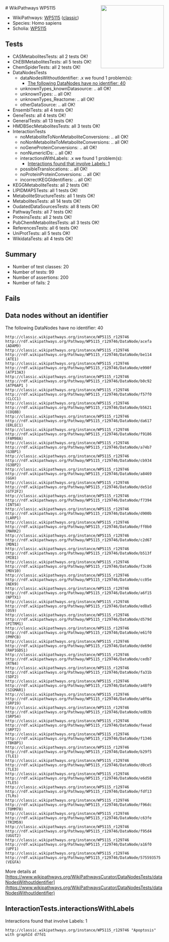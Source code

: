 <img style="float: right; width: 200px" src="https://upload.wikimedia.org/wikipedia/commons/thumb/8/83/Wplogo_with_text_500.png/640px-Wplogo_with_text_500.png" />
# WikiPathways WP5115

* WikiPathways: [WP5115](https://wikipathways.org/pathways/WP5115) ([classic](https://classic.wikipathways.org/instance/WP5115))
* Species: Homo sapiens
* Scholia: [WP5115](https://scholia.toolforge.org/wikipathways/WP5115)
## Tests
* CASMetabolitesTests: all 2 tests OK!
* ChEBIMetabolitesTests: all 5 tests OK!
* ChemSpiderTests: all 2 tests OK!
* DataNodesTests
    * dataNodesWithoutIdentifier: .x we found 1 problem(s):
        * [The following DataNodes have no identifier: 40](#8792c4ed)
    * unknownTypes_knownDatasource: .. all OK!
    * unknownTypes: .. all OK!
    * unknownTypes_Reactome: .. all OK!
    * otherDataSource: .. all OK!
* EnsemblTests: all 4 tests OK!
* GeneTests: all 4 tests OK!
* GeneralTests: all 13 tests OK!
* HMDBSecMetabolitesTests: all 3 tests OK!
* InteractionTests
    * noMetaboliteToNonMetaboliteConversions: .. all OK!
    * noNonMetaboliteToMetaboliteConversions: .. all OK!
    * noGeneProteinConversions: .. all OK!
    * nonNumericIDs: .. all OK!
    * interactionsWithLabels: .x we found 1 problem(s):
        * [Interactions found that involve Labels: 1](#630d2678)
    * possibleTranslocations: .. all OK!
    * noProteinProteinConversions: .. all OK!
    * incorrectKEGGIdentifiers: .. all OK!
* KEGGMetaboliteTests: all 2 tests OK!
* LIPIDMAPSTests: all 1 tests OK!
* MetaboliteStructureTests: all 1 tests OK!
* MetabolitesTests: all 14 tests OK!
* OudatedDataSourcesTests: all 8 tests OK!
* PathwayTests: all 7 tests OK!
* ProteinsTests: all 2 tests OK!
* PubChemMetabolitesTests: all 3 tests OK!
* ReferencesTests: all 6 tests OK!
* UniProtTests: all 5 tests OK!
* WikidataTests: all 4 tests OK!


## Summary

* Number of test classes: 20
* Number of tests: 99
* Number of assertions: 200
* Number of fails: 2

## Fails

<a name="8792c4ed" />

## Data nodes without an identifier

The following DataNodes have no identifier: 40
```
http://classic.wikipathways.org/instance/WP5115_r129746 http://rdf.wikipathways.org/Pathway/WP5115_r129746/DataNode/acefa (ADAM9)
http://classic.wikipathways.org/instance/WP5115_r129746 http://rdf.wikipathways.org/Pathway/WP5115_r129746/DataNode/be114 (ATE1)
http://classic.wikipathways.org/instance/WP5115_r129746 http://rdf.wikipathways.org/Pathway/WP5115_r129746/DataNode/e990f (ATP13A3)
http://classic.wikipathways.org/instance/WP5115_r129746 http://rdf.wikipathways.org/Pathway/WP5115_r129746/DataNode/b0c92 (ATP6AP1 )
http://classic.wikipathways.org/instance/WP5115_r129746 http://rdf.wikipathways.org/Pathway/WP5115_r129746/DataNode/f57f0 (CLCC1)
http://classic.wikipathways.org/instance/WP5115_r129746 http://rdf.wikipathways.org/Pathway/WP5115_r129746/DataNode/b5621 (COQ8B)
http://classic.wikipathways.org/instance/WP5115_r129746 http://rdf.wikipathways.org/Pathway/WP5115_r129746/DataNode/da617 (ERLEC1)
http://classic.wikipathways.org/instance/WP5115_r129746 http://rdf.wikipathways.org/Pathway/WP5115_r129746/DataNode/f9186 (FAM98A)
http://classic.wikipathways.org/instance/WP5115_r129746 http://rdf.wikipathways.org/Pathway/WP5115_r129746/DataNode/a74b7 (G3BP1)
http://classic.wikipathways.org/instance/WP5115_r129746 http://rdf.wikipathways.org/Pathway/WP5115_r129746/DataNode/cb934 (G3BP2)
http://classic.wikipathways.org/instance/WP5115_r129746 http://rdf.wikipathways.org/Pathway/WP5115_r129746/DataNode/a8469 (GGH)
http://classic.wikipathways.org/instance/WP5115_r129746 http://rdf.wikipathways.org/Pathway/WP5115_r129746/DataNode/de51d (GTF2F2)
http://classic.wikipathways.org/instance/WP5115_r129746 http://rdf.wikipathways.org/Pathway/WP5115_r129746/DataNode/f7394 (INTS4)
http://classic.wikipathways.org/instance/WP5115_r129746 http://rdf.wikipathways.org/Pathway/WP5115_r129746/DataNode/d900b (LARP1)
http://classic.wikipathways.org/instance/WP5115_r129746 http://rdf.wikipathways.org/Pathway/WP5115_r129746/DataNode/ff0b0 (MARK2)
http://classic.wikipathways.org/instance/WP5115_r129746 http://rdf.wikipathways.org/Pathway/WP5115_r129746/DataNode/c2d67 (MDN1)
http://classic.wikipathways.org/instance/WP5115_r129746 http://rdf.wikipathways.org/Pathway/WP5115_r129746/DataNode/b513f (MIB1)
http://classic.wikipathways.org/instance/WP5115_r129746 http://rdf.wikipathways.org/Pathway/WP5115_r129746/DataNode/f3c86 (MOV10)
http://classic.wikipathways.org/instance/WP5115_r129746 http://rdf.wikipathways.org/Pathway/WP5115_r129746/DataNode/cc05e (NEK9)
http://classic.wikipathways.org/instance/WP5115_r129746 http://rdf.wikipathways.org/Pathway/WP5115_r129746/DataNode/a6f15 (NPTX1)
http://classic.wikipathways.org/instance/WP5115_r129746 http://rdf.wikipathways.org/Pathway/WP5115_r129746/DataNode/ed8a5 (OS9)
http://classic.wikipathways.org/instance/WP5115_r129746 http://rdf.wikipathways.org/Pathway/WP5115_r129746/DataNode/d579d (PITRM1)
http://classic.wikipathways.org/instance/WP5115_r129746 http://rdf.wikipathways.org/Pathway/WP5115_r129746/DataNode/e61f0 (PMPCB)
http://classic.wikipathways.org/instance/WP5115_r129746 http://rdf.wikipathways.org/Pathway/WP5115_r129746/DataNode/de69d (RAP1GDS1)
http://classic.wikipathways.org/instance/WP5115_r129746 http://rdf.wikipathways.org/Pathway/WP5115_r129746/DataNode/cedb7 (RTN4)
http://classic.wikipathways.org/instance/WP5115_r129746 http://rdf.wikipathways.org/Pathway/WP5115_r129746/DataNode/fa31b (SDF2)
http://classic.wikipathways.org/instance/WP5115_r129746 http://rdf.wikipathways.org/Pathway/WP5115_r129746/DataNode/a48f9 (SIGMAR1)
http://classic.wikipathways.org/instance/WP5115_r129746 http://rdf.wikipathways.org/Pathway/WP5115_r129746/DataNode/a0f6a (SRP19)
http://classic.wikipathways.org/instance/WP5115_r129746 http://rdf.wikipathways.org/Pathway/WP5115_r129746/DataNode/ed83b (SRP54)
http://classic.wikipathways.org/instance/WP5115_r129746 http://rdf.wikipathways.org/Pathway/WP5115_r129746/DataNode/feead (SRP72)
http://classic.wikipathways.org/instance/WP5115_r129746 http://rdf.wikipathways.org/Pathway/WP5115_r129746/DataNode/f1346 (TBKBP1)
http://classic.wikipathways.org/instance/WP5115_r129746 http://rdf.wikipathways.org/Pathway/WP5115_r129746/DataNode/b29f5 (TLE1)
http://classic.wikipathways.org/instance/WP5115_r129746 http://rdf.wikipathways.org/Pathway/WP5115_r129746/DataNode/d0ce5 (TLE3)
http://classic.wikipathways.org/instance/WP5115_r129746 http://rdf.wikipathways.org/Pathway/WP5115_r129746/DataNode/e6d58 (TLE5)
http://classic.wikipathways.org/instance/WP5115_r129746 http://rdf.wikipathways.org/Pathway/WP5115_r129746/DataNode/fdf13 (TLRs)
http://classic.wikipathways.org/instance/WP5115_r129746 http://rdf.wikipathways.org/Pathway/WP5115_r129746/DataNode/f96dc (TOMM70)
http://classic.wikipathways.org/instance/WP5115_r129746 http://rdf.wikipathways.org/Pathway/WP5115_r129746/DataNode/c63fe (TRIM59)
http://classic.wikipathways.org/instance/WP5115_r129746 http://rdf.wikipathways.org/Pathway/WP5115_r129746/DataNode/f95d4 (UGGT2)
http://classic.wikipathways.org/instance/WP5115_r129746 http://rdf.wikipathways.org/Pathway/WP5115_r129746/DataNode/a16f0 (UPF1)
http://classic.wikipathways.org/instance/WP5115_r129746 http://rdf.wikipathways.org/Pathway/WP5115_r129746/DataNode/575593575 (VEGFA)
```

More details at [https://www.wikipathways.org/WikiPathwaysCurator/DataNodesTests/dataNodesWithoutIdentifier](https://www.wikipathways.org/WikiPathwaysCurator/DataNodesTests/dataNodesWithoutIdentifier)

<a name="630d2678" />

## InteractionTests.interactionsWithLabels

Interactions found that involve Labels: 1
```
http://classic.wikipathways.org/instance/WP5115_r129746 "Apoptosis" with graphId d7fd1
```

